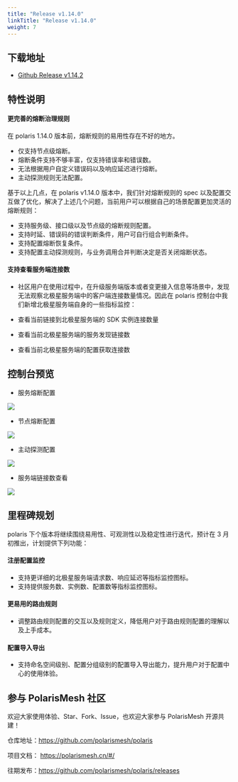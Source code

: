 ```yaml
---
title: "Release v1.14.0"
linkTitle: "Release v1.14.0"
weight: 7
---
```


## 下载地址

- [Github Release v1.14.2](https://github.com/polarismesh/polaris/releases/tag/v1.14.2)

## 特性说明

#### 更完善的熔断治理规则

在 polaris 1.14.0 版本前，熔断规则的易用性存在不好的地方。

- 仅支持节点级熔断。
- 熔断条件支持不够丰富，仅支持错误率和错误数。
- 无法根据用户自定义错误码以及响应延迟进行熔断。
- 主动探测规则无法配置。

基于以上几点，在 polaris v1.14.0 版本中，我们针对熔断规则的 spec 以及配置交互做了优化，解决了上述几个问题，当前用户可以根据自己的场景配置更加灵活的熔断规则：

- 支持服务级、接口级以及节点级的熔断规则配置。
- 支持时延、错误码的错误判断条件，用户可自行组合判断条件。
- 支持配置熔断恢复条件。
- 支持配置主动探测规则，与业务调用合并判断决定是否关闭熔断状态。

#### 支持查看服务端连接数

- 社区用户在使用过程中，在升级服务端版本或者变更接入信息等场景中，发现无法观察北极星服务端中的客户端连接数量情况。因此在 polaris 控制台中我们新增北极星服务端自身的一些指标监控：

- 查看当前链接到北极星服务端的 SDK 实例连接数量
- 查看当前北极星服务端的服务发现链接数
- 查看当前北极星服务端的配置获取连接数

## 控制台预览

- 服务熔断配置

![](../images/release-v1.14/image_1.png)

- 节点熔断配置

![](../images/release-v1.14/image_2.png)

- 主动探测配置

![](../images/release-v1.14/image_3.png)

- 服务端链接数查看

![](../images/release-v1.14/image_4.png)

## 里程碑规划

polaris 下个版本将继续围绕易用性、可观测性以及稳定性进行迭代，预计在 3 月初推出，计划提供下列功能：

#### 注册配置监控

- 支持更详细的北极星服务端请求数、响应延迟等指标监控图标。
- 支持提供服务数、实例数、配置数等指标监控图标。

#### 更易用的路由规则

- 调整路由规则配置的交互以及规则定义，降低用户对于路由规则配置的理解以及上手成本。

#### 配置导入导出

- 支持命名空间级别、配置分组级别的配置导入导出能力，提升用户对于配置中心的使用体验。


## 参与 PolarisMesh 社区

欢迎大家使用体验、Star、Fork、Issue，也欢迎大家参与 PolarisMesh 开源共建！

仓库地址：https://github.com/polarismesh/polaris

项目文档： https://polarismesh.cn/#/

往期发布：https://github.com/polarismesh/polaris/releases